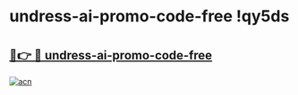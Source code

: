 # undress-ai-promo-code-free !qy5ds

# <h2><a href="https://zdhdmj.esa.edu.pl?title=undress-ai-promo-code-free&ref=qy5ds">🔗👉 🔴 undress-ai-promo-code-free</a></h2>

[![acn](https://github.com/user-attachments/assets/0f9c940e-d8b0-45ae-aac7-cd30a18b3e1c)](https://zdhdmj.esa.edu.pl?title=undress-ai-promo-code-free&ref=qy5ds)

